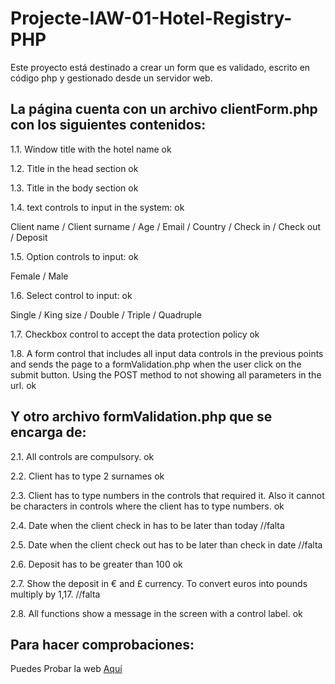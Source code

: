 # Projecte-IAW-01-Hotel-Registry-PHP

Este proyecto está destinado a crear un form que es validado, escrito en código php y gestionado desde un servidor web.

## La página cuenta con un archivo clientForm.php con los siguientes contenidos:

1.1. Window title with the hotel name ok

1.2. Title in the head section ok

1.3. Title in the body section ok

1.4. text controls to input in the system: ok

Client name / Client surname / Age / Email / Country / Check in / Check out / Deposit 

1.5. Option controls to input: ok

Female / Male

1.6. Select control to input: ok

Single / King size / Double / Triple / Quadruple

1.7. Checkbox control to accept the data protection policy ok

1.8. A form control that includes all input data controls in the previous points and sends the page to a formValidation.php when the user click on the submit button. Using the POST method to not showing all parameters in the url. ok

## Y otro archivo formValidation.php que se encarga de:

2.1. All controls are compulsory. ok

2.2. Client has to type 2 surnames  ok

2.3. Client has to type numbers in the controls that required it. Also it cannot be characters in controls where the client has to type numbers. ok

2.4. Date when the client check in has to be later than today //falta

2.5. Date when the client check out has to be later than check in date //falta

2.6. Deposit has to be greater than 100 ok

2.7. Show the deposit in € and £ currency. To convert euros into pounds multiply by 1,17. //falta

2.8. All functions show a message in the screen with a control label. ok

## Para hacer comprobaciones:

Puedes Probar la web [Aquí](https://fandoshotel.000webhostapp.com/clientForm.php)
